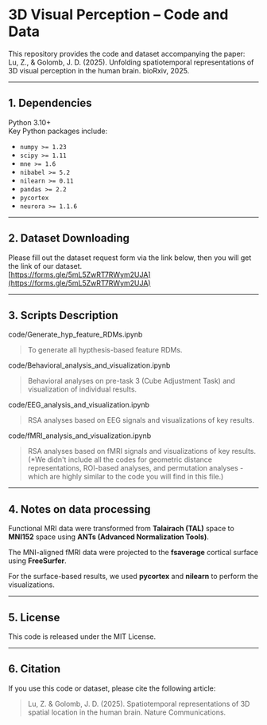 # 3D Visual Perception – Code and Data

This repository provides the code and dataset accompanying the paper:   
Lu, Z., & Golomb, J. D. (2025). Unfolding spatiotemporal representations of 3D visual perception in the human brain. bioRxiv, 2025.

---

## 1. Dependencies

Python 3.10+   
Key Python packages include:  
  - `numpy >= 1.23`   
  - `scipy >= 1.11`    
  - `mne >= 1.6`   
  - `nibabel >= 5.2`   
  - `nilearn >= 0.11` 
  - `pandas >= 2.2`   
  - `pycortex`   
  - `neurora >= 1.1.6` 

---

## 2. Dataset Downloading

Please fill out the dataset request form via the link below, then you will get the link of our dataset.   
[https://forms.gle/5mL5ZwRT7RWym2UJA](https://forms.gle/5mL5ZwRT7RWym2UJA)

---

## 3. Scripts Description

code/Generate_hyp_feature_RDMs.ipynb
> To generate all hypthesis-based feature RDMs.

code/Behavioral_analysis_and_visualization.ipynb
> Behavioral analyses on pre-task 3 (Cube Adjustment Task) and visualization of individual results.

code/EEG_analysis_and_visualization.ipynb
> RSA analyses based on EEG signals and visualizations of key results.

code/fMRI_analysis_and_visualization.ipynb
> RSA analyses based on fMRI signals and visualizations of key results. (*We didn't include all the codes for geometric distance representations, ROI-based analyses, and permutation analyses - which are highly similar to the code you will find in this file.)

---

## 4. Notes on data processing

Functional MRI data were transformed from **Talairach (TAL)** space to **MNI152** space using **ANTs (Advanced Normalization Tools)**.

The MNI-aligned fMRI data were projected to the **fsaverage** cortical surface using **FreeSurfer**.

For the surface-based results, we used **pycortex** and **nilearn** to perform the visualizations.

---

## 5. License

This code is released under the MIT License.

---

## 6. Citation

If you use this code or dataset, please cite the following article:
> Lu, Z. & Golomb, J. D. (2025). Spatiotemporal representations of 3D spatial location in the human brain. Nature Communications.
